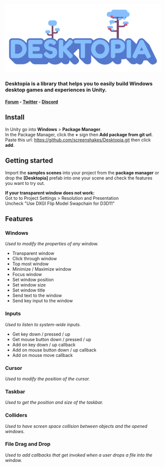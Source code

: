 ![](./Editor/Textures/Desktopia.png)

### Desktopia is a library that helps you to easily build Windows desktop games and experiences in Unity.

#### [Forum](https://unnamedcollective.itch.io/desktopia/community) - [Twitter](https://twitter.com/screenshakes) - [Discord](https://discord.gg/yPVq4a9bcw)



**Install**
------------
In Unity go into **Windows** > **Package Manager**.  
In the Package Manager, click the **+** sign then **Add package from git url**.  
Paste this url: https://github.com/screenshakes/Desktopia.git then click **add**.

  
**Getting started**
------------

Import the **samples scenes** into your project from the **package manager** or drop the **[Desktopia]** prefab into one your scene and check the features you want to try out.  
  
**If your transparent window does not work:**  
Got to to Project Settings > Resolution and Presentation  
Uncheck "Use DXGI Flip Model Swapchain for D3D11" 


  

**Features**
------------

### **Windows**

_Used to modify the properties of any window._

*   Transparent window
*   Click through window
*   Top most window
*   Minimize / Maximize window
*   Focus window
*   Set window position
*   Set window size
*   Set window title
*   Send text to the window
*   Send key input to the window

### **Inputs**

_Used to listen to system-wide inputs._

*   Get key down / pressed / up
*   Get mouse button down / pressed / up
*   Add on key down / up callback
*   Add on mouse button down / up callback
*   Add on mouse move callback

### **Cursor**

_Used to modify the position of the cursor._

### **Taskbar**

_Used to get the position and size of the taskbar._

### **Colliders**

_Used to have screen space collision between objects and the opened windows._

### **File Drag and Drop**

_Used to add callbacks that get invoked when a user drops a file into the window._
